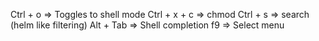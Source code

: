 Ctrl + o => Toggles to shell mode
Ctrl + x + c => chmod
Ctrl + s => search (helm like filtering)
Alt + Tab => Shell completion
f9 => Select menu

